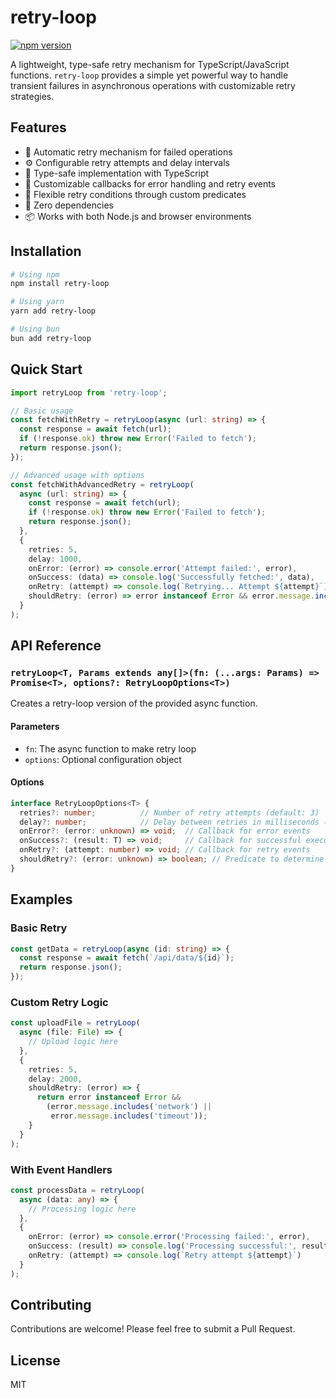 # retry-loop

[![npm version](https://badge.fury.io/js/youtube-summarize.svg)](https://www.npmjs.com/package/retry-loop)

A lightweight, type-safe retry mechanism for TypeScript/JavaScript functions. `retry-loop` provides a simple yet powerful way to handle transient failures in asynchronous operations with customizable retry strategies.

## Features

- 🔄 Automatic retry mechanism for failed operations
- ⚙️ Configurable retry attempts and delay intervals
- 🎯 Type-safe implementation with TypeScript
- 🔔 Customizable callbacks for error handling and retry events
- 🎯 Flexible retry conditions through custom predicates
- 🚀 Zero dependencies
- 📦 Works with both Node.js and browser environments

## Installation

```bash
# Using npm
npm install retry-loop

# Using yarn
yarn add retry-loop

# Using bun
bun add retry-loop
```

## Quick Start

```typescript
import retryLoop from 'retry-loop';

// Basic usage
const fetchWithRetry = retryLoop(async (url: string) => {
  const response = await fetch(url);
  if (!response.ok) throw new Error('Failed to fetch');
  return response.json();
});

// Advanced usage with options
const fetchWithAdvancedRetry = retryLoop(
  async (url: string) => {
    const response = await fetch(url);
    if (!response.ok) throw new Error('Failed to fetch');
    return response.json();
  },
  {
    retries: 5,
    delay: 1000,
    onError: (error) => console.error('Attempt failed:', error),
    onSuccess: (data) => console.log('Successfully fetched:', data),
    onRetry: (attempt) => console.log(`Retrying... Attempt ${attempt}`),
    shouldRetry: (error) => error instanceof Error && error.message.includes('timeout'),
  }
);
```

## API Reference

### `retryLoop<T, Params extends any[]>(fn: (...args: Params) => Promise<T>, options?: RetryLoopOptions<T>)`

Creates a retry-loop version of the provided async function.

#### Parameters

- `fn`: The async function to make retry loop
- `options`: Optional configuration object

#### Options

```typescript
interface RetryLoopOptions<T> {
  retries?: number;          // Number of retry attempts (default: 3)
  delay?: number;            // Delay between retries in milliseconds (default: 500)
  onError?: (error: unknown) => void;  // Callback for error events
  onSuccess?: (result: T) => void;     // Callback for successful execution
  onRetry?: (attempt: number) => void; // Callback for retry events
  shouldRetry?: (error: unknown) => boolean; // Predicate to determine if retry should occur
}
```

## Examples

### Basic Retry

```typescript
const getData = retryLoop(async (id: string) => {
  const response = await fetch(`/api/data/${id}`);
  return response.json();
});
```

### Custom Retry Logic

```typescript
const uploadFile = retryLoop(
  async (file: File) => {
    // Upload logic here
  },
  {
    retries: 5,
    delay: 2000,
    shouldRetry: (error) => {
      return error instanceof Error && 
        (error.message.includes('network') || 
         error.message.includes('timeout'));
    }
  }
);
```

### With Event Handlers

```typescript
const processData = retryLoop(
  async (data: any) => {
    // Processing logic here
  },
  {
    onError: (error) => console.error('Processing failed:', error),
    onSuccess: (result) => console.log('Processing successful:', result),
    onRetry: (attempt) => console.log(`Retry attempt ${attempt}`)
  }
);
```

## Contributing

Contributions are welcome! Please feel free to submit a Pull Request.

## License

MIT
